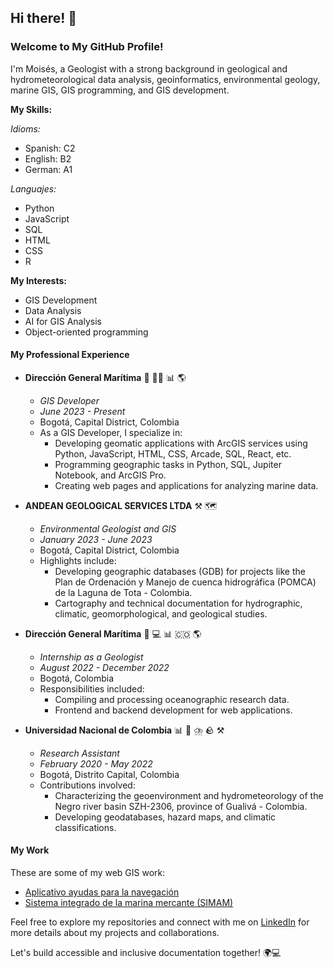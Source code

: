 ## Hi there! 👋

### Welcome to My GitHub Profile!

I'm Moisés, a Geologist with a strong background in geological and hydrometeorological data analysis, geoinformatics, environmental geology, marine GIS, GIS programming, and GIS development.

**My Skills:**

*Idioms:*
- Spanish: C2
- English: B2
- German: A1

*Languajes:* 
- Python
- JavaScript
- SQL
- HTML
- CSS
- R

**My Interests:**
- GIS Development
- Data Analysis
- AI for GIS Analysis
- Object-oriented programming 

#### My Professional Experience

- **Dirección General Marítima** :ocean: 👨‍💻 📊 🌎 
  - *GIS Developer*
  - *June 2023 - Present*
  - Bogotá, Capital District, Colombia
  - As a GIS Developer, I specialize in:
    - Developing geomatic applications with ArcGIS services using Python, JavaScript, HTML, CSS, Arcade, SQL, React, etc.
    - Programming geographic tasks in Python, SQL, Jupiter Notebook, and ArcGIS Pro.
    - Creating web pages and applications for analyzing marine data.

- **ANDEAN GEOLOGICAL SERVICES LTDA** ⚒️ 🗺️ 
  - *Environmental Geologist and GIS*
  - *January 2023 - June 2023*
  - Bogotá, Capital District, Colombia
  - Highlights include:
    - Developing geographic databases (GDB) for projects like the Plan de Ordenación y Manejo de cuenca hidrográfica (POMCA) de la Laguna de Tota - Colombia.
    - Cartography and technical documentation for hydrographic, climatic, geomorphological, and geological studies.

- **Dirección General Marítima** :ocean: 💻 📊 🇨🇴 🌎 
  - *Internship as a Geologist*
  - *August 2022 - December 2022*
  - Bogotá, Colombia
  - Responsibilities included:
    - Compiling and processing oceanographic research data.
    - Frontend and backend development for web applications.

- **Universidad Nacional de Colombia**  📊 📄 ⛈️ 🪨 ⚒️
  - *Research Assistant*
  - *February 2020 - May 2022*
  - Bogotá, Distrito Capital, Colombia
  - Contributions involved:
    - Characterizing the geoenvironment and hydrometeorology of the Negro river basin SZH-2306, province of Gualivá - Colombia.
    - Developing geodatabases, hazard maps, and climatic classifications.

#### My Work
These are some of my web GIS work:
- [Aplicativo ayudas para la navegación](https://ide.dimar.mil.co/Aplicativo_Se%C3%B1alizacion_Maritima/)
- [Sistema integrado de la marina mercante (SIMAM)](https://ide.dimar.mil.co/simam/)

Feel free to explore my repositories and connect with me on [LinkedIn](https://www.linkedin.com/in/mois%C3%A9s-a-santizo-fuentes-3a893a19b/?locale=en_US) for more details about my projects and collaborations.

Let's build accessible and inclusive documentation together! 🌍💻


